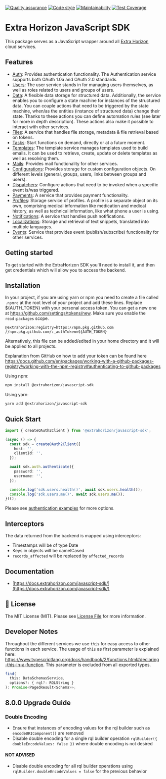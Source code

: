 [![Quality assurance](https://github.com/ExtraHorizon/javascript-sdk/actions/workflows/qualilty-assurance.yml/badge.svg?branch=master)](https://github.com/ExtraHorizon/javascript-sdk/actions/workflows/qualilty-assurance.yml)
[![Code style](https://github.com/ExtraHorizon/javascript-sdk/actions/workflows/code-style.yml/badge.svg?branch=master)](https://github.com/ExtraHorizon/javascript-sdk/actions/workflows/code-style.yml)
[![Maintainability](https://api.codeclimate.com/v1/badges/baa71ad27c3ce167cd7d/maintainability)](https://codeclimate.com/github/ExtraHorizon/javascript-sdk/maintainability)
[![Test Coverage](https://api.codeclimate.com/v1/badges/baa71ad27c3ce167cd7d/test_coverage)](https://codeclimate.com/github/ExtraHorizon/javascript-sdk/test_coverage)

# Extra Horizon JavaScript SDK

This package serves as a JavaScript wrapper around all [Extra Horizon](https://www.extrahorizon.com/cloud-services) cloud services.

## Features

- [Auth][auth]: Provides authentication functionality. The Authentication service supports both OAuth 1.0a and OAuth 2.0 standards.
- [Users][users]: The user service stands in for managing users themselves, as well as roles related to users and groups of users.
- [Data][data]: A flexible data storage for structured data. Additionally, the service enables you to configure a state machine for instances of the structured data. You can couple actions that need to be triggered by the state machine, when/as the entities (instance of structured data) change their state. Thanks to these actions you can define automation rules (see later for more in depth description). These actions also make it possible to interact with other services.
- [Files][files]: A service that handles file storage, metadata & file retrieval based on tokens.
- [Tasks][tasks]: Start functions on demand, directly or at a future moment.
- [Templates][templates]: The template service manages templates used to build emails. It can be used to retrieve, create, update or delete templates as well as resolving them.
- [Mails][mails]: Provides mail functionality for other services.
- [Configurations][configurations]: Provides storage for custom configuration objects. On different levels (general, groups, users, links between groups and users).
- [Dispatchers][dispatchers]: Configure actions that need to be invoked when a specific event is/was triggered.
- [Payments][payments]: A service that provides payment functionality.
- [Profiles][profiles]: Storage service of profiles. A profile is a separate object on its own, comprising medical information like medication and medical history, as well as technical information, like what phone a user is using.
- [Notifications][notifications]: A service that handles push notifications.
- [Localizations][localizations]: Storage and retrieval of text snippets, translated into multiple languages.
- [Events][events]: Service that provides event (publish/subscribe) functionality for other services.

## Getting started

To get started with the ExtraHorizon SDK you'll need to install it, and then get credentials which will allow you to access the backend.

## Installation

In your project, if you are using yarn or npm you need to create a file called `.npmrc` at the root level of your project and add these lines. Replace ${AUTH_TOKEN} with your personal access token. You can get a new one at https://github.com/settings/tokens/new. Make sure you enable the `read:packages` scope.

```
@extrahorizon:registry=https://npm.pkg.github.com
//npm.pkg.github.com/:_authToken=${AUTH_TOKEN}
```

Alternatively, this file can be added/edited in your home directory and it will be applied to all projects.

Explanation from GitHub on how to add your token can be found here https://docs.github.com/en/packages/working-with-a-github-packages-registry/working-with-the-npm-registry#authenticating-to-github-packages

Using npm:

```sh
npm install @extrahorizon/javascript-sdk
```

Using yarn:

```sh
yarn add @extrahorizon/javascript-sdk
```

## Quick Start

```ts
import { createOAuth2Client } from '@extrahorizon/javascript-sdk';

(async () => {
  const sdk = createOAuth2Client({
    host: '',
    clientId: '',
  });

  await sdk.auth.authenticate({
    password: '',
    username: '',
  });

  console.log('sdk.users.health()', await sdk.users.health());
  console.log('sdk.users.me()', await sdk.users.me());
})();
```

Please see [authentication examples](https://extrahorizon.github.io/javascript-sdk/#/docs/examples/authentication) for more options.

## Interceptors

The data returned from the backend is mapped using interceptors:

- Timestamps will be of type Date
- Keys in objects will be camelCased
- `records_affected` will be replaced by `affected_records`

## Documentation

- [https://docs.extrahorizon.com/javascript-sdk/](https://docs.extrahorizon.com/javascript-sdk/)

## 🔑 License

The MIT License (MIT). Please see [License File](/LICENSE) for more information.

## Developer Notes

Throughout the different services we use `this` for easy access to other functions in each service. The usage of `this` as first parameter is explained here: https://www.typescriptlang.org/docs/handbook/2/functions.html#declaring-this-in-a-function. This parameter is excluded from all exported types.

```ts
find(
  this: DataSchemasService,
  options?: { rql?: RQLString }
): Promise<PagedResult<Schema>>;
```

## 8.0.0 Upgrade Guide

### Double Encoding
- Ensure that instances of encoding values for the rql builder such as `encodeURIComponent()` are removed
- Disable double encoding for a single rql builder operation `rqlBuilder({ doubleEncodeValues: false })` where double encoding is not desired

#### NOT ADVISED
- Disable double encoding for all rql builder operations using `rqlBuilder.doubleEncodeValues = false` for the previous behavior

[auth]: https://swagger.extrahorizon.com/listing/?service=auth-service&redirectToVersion=2
[users]: https://swagger.extrahorizon.com/listing/?service=users-service&redirectToVersion=1
[data]: https://swagger.extrahorizon.com/listing/?service=data-service&redirectToVersion=1
[files]: https://swagger.extrahorizon.com/listing/?service=files-service&redirectToVersion=1
[tasks]: https://swagger.extrahorizon.com/listing/?service=tasks-service&redirectToVersion=1
[templates]: https://swagger.extrahorizon.com/listing/?service=templates-service&redirectToVersion=1
[mails]: https://swagger.extrahorizon.com/listing/?service=mail-service&redirectToVersion=1
[configurations]: https://swagger.extrahorizon.com/listing/?service=configurations-service&redirectToVersion=2
[dispatchers]: https://swagger.extrahorizon.com/listing/?service=dispatchers-service&redirectToVersion=1
[payments]: https://swagger.extrahorizon.com/listing/?service=payments-service&redirectToVersion=1
[profiles]: https://swagger.extrahorizon.com/listing/?service=profiles-service&redirectToVersion=1
[notifications]: https://swagger.extrahorizon.com/listing/?service=notifications-service&redirectToVersion=1
[localizations]: https://swagger.extrahorizon.com/listing/?service=localizations-service&redirectToVersion=1
[events]: https://swagger.extrahorizon.com/listing/?service=events-service&redirectToVersion=1
